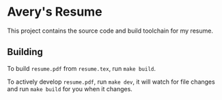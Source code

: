 # Avery's Resume

This project contains the source code and build toolchain for my resume.

## Building

To build `resume.pdf` from `resume.tex`, run `make build`.

To actively develop `resume.pdf`, run `make dev`, it will watch for file changes and run `make build` for you when it changes.
